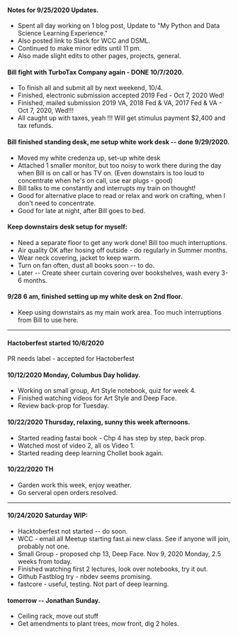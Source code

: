 #### Notes for 9/25/2020 Updates.  
  * Spent all day working on 1 blog post, 
    Update to "My Python and Data Science Learning Experience."  
  * Also posted link to Slack for WCC and DSML.  
  * Continued to make minor edits until 11 pm.  
  * Also made slight edits to other pages, projects, general.  
  
#### Bill fight with TurboTax Company again - DONE 10/7/2020.  
  * To finish all and submit all by next weekend, 10/4.  
  * Finished, electronic submission accepted 2019 Fed - Oct 7, 2020 Wed!  
  * Finished, mailed submission 2019 VA, 2018 Fed & VA, 2017 Fed & VA - Oct 7, 2020, Wed!!!  
  * All caught up with taxes, yeah !!!  Will get stimulus payment $2,400 and tax refunds.   
    
#### Bill finished standing desk, me setup white work desk -- done 9/29/2020.  
  * Moved my white credenza up, set-up white desk
  * Attached 1 smaller monitor, but too noisy to work there during the day when Bill is on call or has TV on.
    (Even downstairs is too loud to concentrate when he's on call, use ear plugs - good)
  * Bill talks to me constantly and interrupts my train on thought!  
  * Good for alternative place to read or relax and work on crafting, when I don't need to concentrate.  
  * Good for late at night, after Bill goes to bed.  
  
#### Keep downstairs desk setup for myself:  
  * Need a separate floor to get any work done!  Bill too much interruptions.  
  * Air quality OK after hosing off outside - do regularly in Summer months.  
  * Wear neck covering, jacket to keep warm.  
  * Turn on fan often, dust all books soon -- to do.  
  * Later -- Create sheer curtain covering over bookshelves, wash every 3-6 months.  
  
#### 9/28 6 am, finished setting up my white desk on 2nd floor.  
  * Keep using downstairs as my main work area.  Too much interruptions from Bill to use here.  


---  

#### Hactoberfest started 10/6/2020  
  PR needs label - accepted for Hactoberfest
  
#### 10/12/2020 Monday, Columbus Day holiday.  
  * Working on small group, Art Style notebook, quiz for week 4.  
  * Finished watching videos for Art Style and Deep Face.  
  * Review back-prop for Tuesday.  
  
#### 10/22/2020 Thursday, relaxing, sunny this week afternoons.  
  * Started reading fastai book - Chp 4 has step by step, back prop.  
  * Watched most of video 2, all os Video 1.  
  * Started reading deep learning Chollet book again.  
  
#### 10/22/2020 TH  
  * Garden work this week, enjoy weather.  
  * Go serveral open orders resolved.  

---  
  
#### 10/24/2020 Saturday WIP:  
  * Hacktoberfest not started -- do soon.  
  * WCC - email all Meetup starting fast.ai new class.  See if anyone will join, probably not one.  
  * Small Group - proposed chp 13, Deep Face. Nov 9, 2020 Monday, 2.5 weeks from today.  
  * Finished watching first 2 lectures, look over notebooks, try it out.  
  * Github Fastblog try - nbdev seems promising.  
  * fastcore - useful, testing. Not part of deep learning.  
  
#### tomorrow -- Jonathan Sunday. 
  * Ceiling rack, move out stuff  
  * Get amendments to plant trees, mow front, dig 2 holes.  
  
  
  
  
